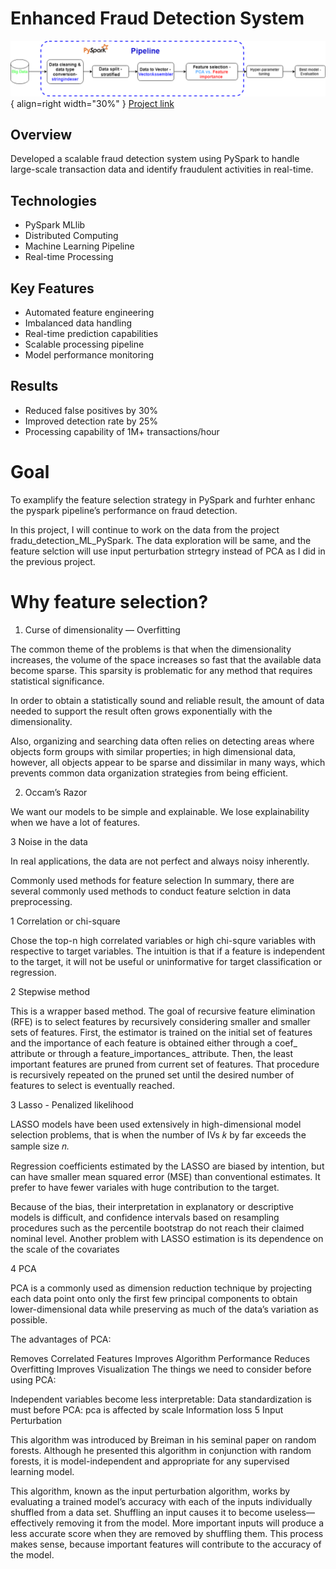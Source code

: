 # Enhanced Fraud Detection System

![Feature Importance](../../img/feature_importance_pyspark.png){ align=right width="30%" }
[Project link](https://github.com/tankwin08/Improved_fraud_detection_PySpark_feature_importances)

## Overview
Developed a scalable fraud detection system using PySpark to handle large-scale transaction data and identify fraudulent activities in real-time.

## Technologies
- PySpark MLlib
- Distributed Computing
- Machine Learning Pipeline
- Real-time Processing

## Key Features
- Automated feature engineering
- Imbalanced data handling
- Real-time prediction capabilities
- Scalable processing pipeline
- Model performance monitoring

## Results
- Reduced false positives by 30%
- Improved detection rate by 25%
- Processing capability of 1M+ transactions/hour


# Goal
To examplify the feature selection strategy in PySpark and furhter enhanc the pyspark pipeline’s performance on fraud detection.

In this project, I will continue to work on the data from the project fradu_detection_ML_PySpark. The data exploration will be same, and the feature selction will use input perturbation strtegry instead of PCA as I did in the previous project.

# Why feature selection?
1. Curse of dimensionality — Overfitting

The common theme of the problems is that when the dimensionality increases, the volume of the space increases so fast that the available data become sparse. This sparsity is problematic for any method that requires statistical significance.

In order to obtain a statistically sound and reliable result, the amount of data needed to support the result often grows exponentially with the dimensionality.

Also, organizing and searching data often relies on detecting areas where objects form groups with similar properties; in high dimensional data, however, all objects appear to be sparse and dissimilar in many ways, which prevents common data organization strategies from being efficient.

2. Occam’s Razor

We want our models to be simple and explainable. We lose explainability when we have a lot of features.

3 Noise in the data

In real applications, the data are not perfect and always noisy inherently.

Commonly used methods for feature selection
In summary, there are several commonly used methods to conduct feature selction in data preprocessing.

1 Correlation or chi-square

Chose the top-n high correlated variables or high chi-squre variables with respective to target variables. The intuition is that if a feature is independent to the target, it will not be useful or uninformative for target classification or regression.

2 Stepwise method

This is a wrapper based method. The goal of recursive feature elimination (RFE) is to select features by recursively considering smaller and smaller sets of features. First, the estimator is trained on the initial set of features and the importance of each feature is obtained either through a coef_ attribute or through a feature_importances_ attribute. Then, the least important features are pruned from current set of features. That procedure is recursively repeated on the pruned set until the desired number of features to select is eventually reached.

3 Lasso - Penalized likelihood

LASSO models have been used extensively in high-dimensional model selection problems, that is when the number of IVs 𝑘 by far exceeds the sample size 𝑛.

Regression coefficients estimated by the LASSO are biased by intention, but can have smaller mean squared error (MSE) than conventional estimates. It prefer to have fewer variales with huge contribution to the target.

Because of the bias, their interpretation in explanatory or descriptive models is difficult, and confidence intervals based on resampling procedures such as the percentile bootstrap do not reach their claimed nominal level. Another problem with LASSO estimation is its dependence on the scale of the covariates

4 PCA

PCA is a commonly used as dimension reduction technique by projecting each data point onto only the first few principal components to obtain lower-dimensional data while preserving as much of the data’s variation as possible.

The advantages of PCA:

Removes Correlated Features
Improves Algorithm Performance
Reduces Overfitting
Improves Visualization
The things we need to consider before using PCA:

Independent variables become less interpretable:
Data standardization is must before PCA: pca is affected by scale
Information loss
5 Input Perturbation

This algorithm was introduced by Breiman in his seminal paper on random forests. Although he presented this algorithm in conjunction with random forests, it is model-independent and appropriate for any supervised learning model.

This algorithm, known as the input perturbation algorithm, works by evaluating a trained model’s accuracy with each of the inputs individually shuffled from a data set. Shuffling an input causes it to become useless—effectively removing it from the model. More important inputs will produce a less accurate score when they are removed by shuffling them. This process makes sense, because important features will contribute to the accuracy of the model.